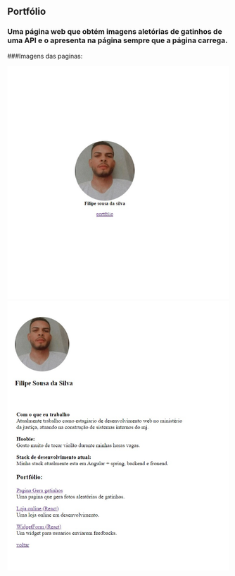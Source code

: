 ## Portfólio 

### Uma página web que obtém imagens aletórias de gatinhos de uma API e o apresenta na página sempre que a página carrega.

###Imagens das paginas:

![Logo do Markdown](images/indexPort.jpeg)
![Logo do Markdown](images/portfolioTrabalho.jpeg)